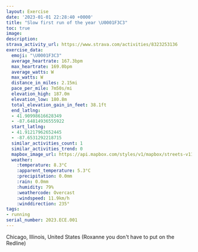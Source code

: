 ```yaml
---
layout: Exercise
date: '2023-01-01 22:28:40 +0000'
title: "Slow first run of the year \U0001F3C3"
toc: true
image:
description:
strava_activity_url: https://www.strava.com/activities/8323253136
exercise_data:
  emoji: "\U0001F3C3"
  average_heartrate: 167.3bpm
  max_heartrate: 169.0bpm
  average_watts: W
  max_watts: W
  distance_in_miles: 2.15mi
  pace_per_mile: 7m50s/mi
  elevation_high: 187.0m
  elevation_low: 180.8m
  total_elevation_gain_in_feet: 38.1ft
  end_latlng:
  - 41.90998616628349
  - -87.64814936555922
  start_latlng:
  - 41.91217962652445
  - -87.6531292218715
  similar_activities_count: 1
  similar_activities_trend: 0
  mapbox_image_url: https://api.mapbox.com/styles/v1/mapbox/streets-v11/static/path-5+787af2-1.0(m%7Bx~F~k~uOF%7DABK%60%40q%40b%40cANQr%40m%40T%5BbAwBf%40u%40hAmBJK%5CGFGNc%40hAuBbC_ExDaG%5Es%40%5Ea%40%60%40u%40VW%60AeBf%40s%40P%5BBKEAa%40%3Fo%40Cu%40%40i%40AkCHiB%3F_HH%5B%40KD%3FzDBhAF%5EPTLHTFrAEHCVWJUD_%40CkCCa%40ISKMWOk%40C_%40%40_%40HQLIRG%5CC~ABzAR%60%40LJTDxACRMLMFQF%5D%40YEyBAYIYMQQIICoA%40%5BHIHKRGV%3FzCBd%40DLLRNJJ%40%60AAd%40EPONSFw%40A%7DAG_AKWKMUKQEs%40%40%5DBQJKRGVC%60%40AhBBt%40N%60%40PNPFpACPCXWLWDUDaABIHLDl%40JPp%40%5EdAt%40j%40h%40HL%40FCFoAdB%7BBpD),pin-s-s+e5b22e(-87.65136,41.91175),pin-s-f+89ae00(-87.64697999999997,41.90918000000001)/auto/800x800?access_token=pk.eyJ1Ijoiam9zaGJlY2ttYW4iLCJhIjoiY205eWR2aDd1MWZ6djJrbXc4a3M0bWZleiJ9.XiG9OWkNcZk2QzjJbxLB4A
  weather:
    :temperature: 8.3°C
    :apparent_temperature: 5.3°C
    :precipitation: 0.0mm
    :rain: 0.0mm
    :humidity: 79%
    :weathercode: Overcast
    :windspeed: 11.9km/h
    :winddirection: 235°
tags:
- running
serial_number: 2023.ECE.001
---
```

Chicago, Illinois, United States (Roxanne you don't have to put on the Redline)
